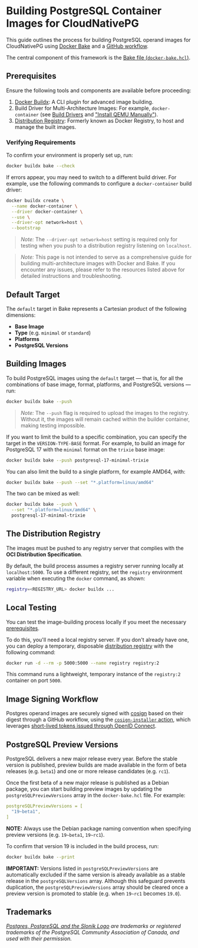 # Building PostgreSQL Container Images for CloudNativePG

This guide outlines the process for building PostgreSQL operand images for
CloudNativePG using [Docker Bake](https://docs.docker.com/build/bake/) and a
[GitHub workflow](.github/workflows/bake.yaml).

The central component of this framework is the
[Bake file (`docker-bake.hcl`)](docker-bake.hcl).

## Prerequisites

Ensure the following tools and components are available before proceeding:

1. [Docker Buildx](https://github.com/docker/buildx): A CLI plugin for advanced
image building.
2. Build Driver for Multi-Architecture Images: For example, `docker-container`
(see [Build Drivers](https://docs.docker.com/build/builders/drivers/) and
["Install QEMU Manually"](https://docs.docker.com/build/building/multi-platform/#install-qemu-manually)).
3. [Distribution Registry](https://distribution.github.io/distribution/):
Formerly known as Docker Registry, to host and manage the built images.

### Verifying Requirements

To confirm your environment is properly set up, run:

```bash
docker buildx bake --check
```

If errors appear, you may need to switch to a different build driver. For
example, use the following commands to configure a `docker-container` build
driver:

```bash
docker buildx create \
  --name docker-container \
  --driver docker-container \
  --use \
  --driver-opt network=host \
  --bootstrap
```

> *Note:* The `--driver-opt network=host` setting is required only for testing
> when you push to a distribution registry listening on `localhost`.

> *Note:* This page is not intended to serve as a comprehensive guide for
> building multi-architecture images with Docker and Bake. If you encounter any
> issues, please refer to the resources listed above for detailed instructions
> and troubleshooting.

## Default Target

The `default` target in Bake represents a Cartesian product of the following
dimensions:

- **Base Image**
- **Type** (e.g. `minimal` or `standard`)
- **Platforms**
- **PostgreSQL Versions**

## Building Images

To build PostgreSQL images using the `default` target — that is, for all the
combinations of base image, format, platforms, and PostgreSQL versions — run:

```bash
docker buildx bake --push
```

> *Note:* The `--push` flag is required to upload the images to the registry.
> Without it, the images will remain cached within the builder container,
> making testing impossible.

If you want to limit the build to a specific combination, you can specify the
target in the `VERSION-TYPE-BASE` format. For example, to build an image for
PostgreSQL 17 with the `minimal` format on the `trixie` base image:

```bash
docker buildx bake --push postgresql-17-minimal-trixie
```

You can also limit the build to a single platform, for example AMD64, with:

```bash
docker buildx bake --push --set "*.platform=linux/amd64"
```

The two can be mixed as well:

```bash
docker buildx bake --push \
  --set "*.platform=linux/amd64" \
  postgresql-17-minimal-trixie
```

## The Distribution Registry

The images must be pushed to any registry server that complies with the **OCI
Distribution Specification**.

By default, the build process assumes a registry server running locally at
`localhost:5000`. To use a different registry, set the `registry` environment
variable when executing the `docker` command, as shown:

```bash
registry=<REGISTRY_URL> docker buildx ...
```

## Local Testing

You can test the image-building process locally if you meet the necessary
[prerequisites](prerequisites).

To do this, you'll need a local registry server. If you don't already have one,
you can deploy a temporary, disposable [distribution registry](https://distribution.github.io/distribution/about/deploying/)
with the following command:

```bash
docker run -d --rm -p 5000:5000 --name registry registry:2
```

This command runs a lightweight, temporary instance of the `registry:2`
container on port `5000`.

## Image Signing Workflow

Postgres operand images are securely signed with [cosign](https://github.com/sigstore/cosign)
based on their digest through a GitHub workflow, using the
[`cosign-installer` action](https://github.com/marketplace/actions/cosign-installer), which leverages
[short-lived tokens issued through OpenID Connect](https://docs.github.com/en/actions/security-for-github-actions/security-hardening-your-deployments/about-security-hardening-with-openid-connect).

## PostgreSQL Preview Versions

PostgreSQL delivers a new major release every year. Before the stable version
is published, preview builds are made available in the form of beta releases
(e.g. `beta1`) and one or more release candidates (e.g. `rc1`).

Once the first beta of a new major release is published as a Debian package,
you can start building preview images by updating the
`postgreSQLPreviewVersions` array in the `docker-bake.hcl` file. For example:

```yaml
postgreSQLPreviewVersions = [
  "19~beta1",
]
```

**NOTE:** Always use the Debian package naming convention when specifying
preview versions (e.g. `19~beta1`, `19~rc1`).

To confirm that version 19 is included in the build process, run:

```bash
docker buildx bake --print
```

**IMPORTANT:** Versions listed in `postgreSQLPreviewVersions` are automatically
excluded if the same version is already available as a stable release in the
`postgreSQLVersions` array. Although this safeguard prevents duplication, the
`postgreSQLPreviewVersions` array should be cleared once a preview version is
promoted to stable (e.g. when `19~rc1` becomes `19.0`).

## Trademarks

*[Postgres, PostgreSQL and the Slonik Logo](https://www.postgresql.org/about/policies/trademarks/)
are trademarks or registered trademarks of the PostgreSQL Community Association
of Canada, and used with their permission.*
